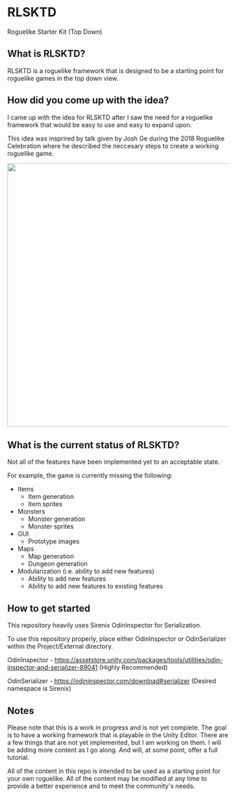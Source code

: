 # RLSKTD
Roguelike Starter Kit (Top Down)

## What is RLSKTD?
RLSKTD is a roguelike framework that is designed to be a starting point for roguelike games in the top down view.

## How did you come up with the idea?
I came up with the idea for RLSKTD after I saw the need for a roguelike framework that would be easy to use and easy to expand upon.

This idea was insprired by talk given by Josh Ge during the 2018 Roguelike Celebration where he described the neccesary steps to create a working roguelike game.

<p align="center">
<img width="560" height="600" src="https://user-images.githubusercontent.com/59434446/141663933-73a48e8e-5d24-4726-9572-d87823ad5ebe.JPG">
</p>

## What is the current status of RLSKTD?
Not all of the features have been implemented yet to an acceptable state.

For example, the game is currently missing the following:

- Items
    - Item generation
    - Item sprites
- Monsters
    - Monster generation
    - Monster sprites
- GUI
    - Prototype images
- Maps
    - Map generation
    - Dungeon generation
- Modularization (i.e. ability to add new features)
    - Ability to add new features
    - Ability to add new features to existing features

## How to get started
This repository heavily uses Sirenix OdinInspector for Serialization.

To use this repository properly, place either OdinInspector or OdinSerializer within the Project/External directory.

OdinInspector - https://assetstore.unity.com/packages/tools/utilities/odin-inspector-and-serializer-89041 (Highly Recommended)

OdinSerializer - https://odininspector.com/download#serializer (Desired namespace is Sirenix)

## Notes
Please note that this is a work in progress and is not yet complete.
The goal is to have a working framework that is playable in the Unity Editor.
There are a few things that are not yet implemented, but I am working on them.
I will be adding more content as I go along.
And will, at some point, offer a full tutorial.

All of the content in this repo is intended to be used as a starting point for your own roguelike.
All of the content may be modified at any time to provide a better experience and to meet the community's needs.
